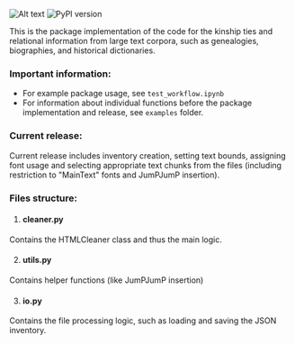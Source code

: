 ![Alt text](images/Kinship_Ties_Extraction.png)
![PyPI version](https://img.shields.io/pypi/v/html-cleaner-kinship)



This is the package implementation of the code for the kinship ties and relational information from large text corpora, such as genealogies, biographies, and historical dictionaries. 

### Important information: 
- For example package usage, see ```test_workflow.ipynb```
- For information about individual functions before the package implementation and release, see ```examples``` folder. 

### Current release: 
Current release includes inventory creation, setting text bounds, assigning font usage and selecting appropriate text chunks from the files (including restriction to "MainText" fonts and JumPJumP insertion). 

### Files structure: 

1. #### cleaner.py 
Contains the HTMLCleaner class and thus the main logic. 

2. #### utils.py
Contains helper functions (like JumPJumP insertion)

3. #### io.py
Contains the file processing logic, such as loading and saving the JSON inventory. 
